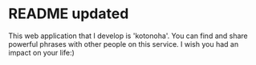 # README updated

This web application that I develop is 'kotonoha'.
You can find and share powerful phrases with other people on this service.
I wish you had an impact on your life:)
